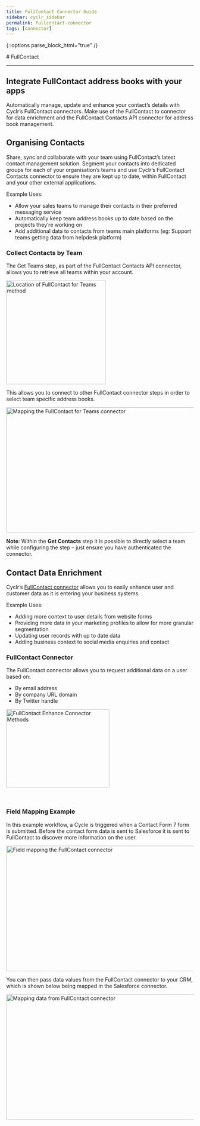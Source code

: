 ```yaml
---
title: FullContact Connector Guide
sidebar: cyclr_sidebar
permalink: fullcontact-connector
tags: [connector]
---
```

{::options parse_block_html="true" /}
<section class="card py-5 my-5">
# FullContact

-------------

<h2>Integrate FullContact address books with your apps</h2>
<p></p>
<p>Automatically manage, update and enhance your contact’s details with Cyclr’s FullContact connectors. Make use of the
    FullContact to connector for data enrichment and the FullContact Contacts API connector for address book
    management.</p>


<h2>Organising Contacts</h2>
<p>Share, sync and collaborate with your team using FullContact’s latest contact management solution. Segment your
    contacts into dedicated groups for each of your organisation’s teams and use Cyclr’s FullContact Contacts connector
    to ensure they are kept up to date, within FullContact and your other external applications.</p>
<p>Example Uses:</p>
<ul>
    <li>Allow your sales teams to manage their contacts in their preferred messaging service</li>
    <li>Automatically keep team address books up to date based on the projects they’re working on</li>
    <li>Add additional data to contacts from teams main platforms (eg: Support teams getting data from helpdesk
        platform)</li>
</ul>
<h3>Collect Contacts by Team</h3>
<p>The Get Teams step, as part of the FullContact Contacts API connector, allows you to retrieve all teams within your
    account.</p>
<p><img class="size-full wp-image-1203 aligncenter" src="https://cyclr.com/wp-content/uploads/2017/11/FullContact-Teams-Method.png"
        alt="Location of FullContact for Teams method" width="267" height="278"></p>
<p>This allows you to connect to other FullContact connector steps in order to select team specific address books.</p>
<p><img class="aligncenter wp-image-1204 size-full" src="https://cyclr.com/wp-content/uploads/2017/11/FullContact-teams.gif"
        alt="Mapping the FullContact for Teams connector" width="700" height="336"></p>
<p><strong>Note</strong>: Within the <strong>Get Contacts</strong> step it is possible to directly select a team while
    configuring the step – just ensure you have authenticated the connector.</p>


<h2>Contact Data Enrichment</h2>
<p>Cyclr’s <a href="/integrate/fullcontact">FullContact connector</a> allows you to easily enhance user and customer
    data as it is entering your business systems.</p>
<p>Example Uses:</p>
<ul>
    <li>Adding more context to user details from website forms</li>
    <li>Providing more data in your marketing profiles to allow for more granular segmentation</li>
    <li>Updating user records with up to date data</li>
    <li>Adding business context to social media enquiries and contact</li>
</ul>
<h3>FullContact Connector</h3>
<p>The FullContact connector allows you to request additional data on a user based on:</p>
<ul>
    <li>By email address</li>
    <li>By company URL domain</li>
    <li>By Twitter handle</li>
</ul>
<p><img class="size-full wp-image-1200 aligncenter" src="https://cyclr.com/wp-content/uploads/2017/11/FullContact-Enhance-Connector.png"
        alt="FullContact Enhance Connector Methods" width="277" height="210"></p>
<p>&nbsp;</p>
<h3>Field Mapping Example</h3>
<p>In this example workflow, a Cycle is triggered when a Contact Form 7 form is submitted. Before the contact form data
    is sent to Salesforce it is sent to FullContact to discover more information on the user.</p>
<p><img class="aligncenter wp-image-1201 size-full" src="https://cyclr.com/wp-content/uploads/2017/11/FullContact-Enhance.gif"
        alt="Field mapping the FullContact connector" width="700" height="336"></p>
<p>You can then pass data values from the FullContact connector to your CRM, which is shown below being mapped in the
    Salesforce connector.</p>
<p><img class="aligncenter wp-image-1202 size-full" src="https://cyclr.com/wp-content/uploads/2017/11/FullContact-Enhance-mapping.gif"
        alt="Mapping data from FullContact connector" width="700" height="336"></p>

</section>
